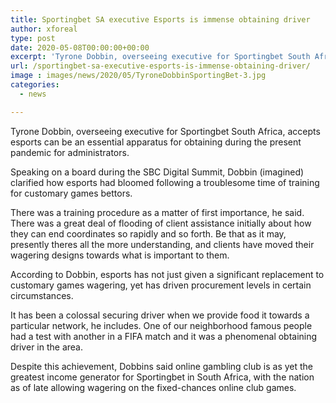 ```yaml
---
title: Sportingbet SA executive Esports is immense obtaining driver
author: xforeal 
type: post
date: 2020-05-08T00:00:00+00:00
excerpt: 'Tyrone Dobbin, overseeing executive for Sportingbet South Africa, accepts esports can be an essential apparatus for obtaining during the present pandemic for operators '
url: /sportingbet-sa-executive-esports-is-immense-obtaining-driver/
image : images/news/2020/05/TyroneDobbinSportingBet-3.jpg
categories:
  - news

---
```

Tyrone Dobbin, overseeing executive for Sportingbet South Africa, accepts esports can be an essential apparatus for obtaining during the present pandemic for administrators. 

Speaking on a board during the SBC Digital Summit, Dobbin (imagined) clarified how esports had bloomed following a troublesome time of training for customary games bettors. 

There was a training procedure as a matter of first importance, he said. There was a great deal of flooding of client assistance initially about how they can end coordinates so rapidly and so forth. Be that as it may, presently theres all the more understanding, and clients have moved their wagering designs towards what is important to them. 

According to Dobbin, esports has not just given a significant replacement to customary games wagering, yet has driven procurement levels in certain circumstances. 

It has been a colossal securing driver when we provide food it towards a particular network, he includes. One of our neighborhood famous people had a test with another in a FIFA match and it was a phenomenal obtaining driver in the area. 

Despite this achievement, Dobbins said online gambling club is as yet the greatest income generator for Sportingbet in South Africa, with the nation as of late allowing wagering on the fixed-chances online club games.